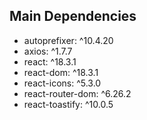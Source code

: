 ## Main Dependencies

- autoprefixer: ^10.4.20
- axios: ^1.7.7
- react: ^18.3.1
- react-dom: ^18.3.1
- react-icons: ^5.3.0
- react-router-dom: ^6.26.2
- react-toastify: ^10.0.5
